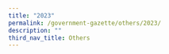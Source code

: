 ```yaml
---
title: "2023"
permalink: /government-gazette/others/2023/
description: ""
third_nav_title: Others
---
```

